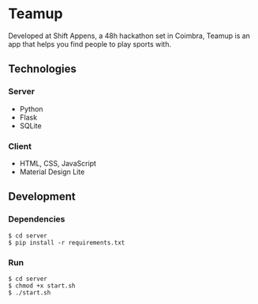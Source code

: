 # Teamup

Developed at Shift Appens, a 48h hackathon set in Coimbra, Teamup is an app that helps you find people to play sports with.

## Technologies

### Server

- Python
- Flask
- SQLite

### Client

- HTML, CSS, JavaScript
- Material Design Lite

## Development

### Dependencies

```
$ cd server
$ pip install -r requirements.txt
```

### Run

```
$ cd server
$ chmod +x start.sh
$ ./start.sh
```

